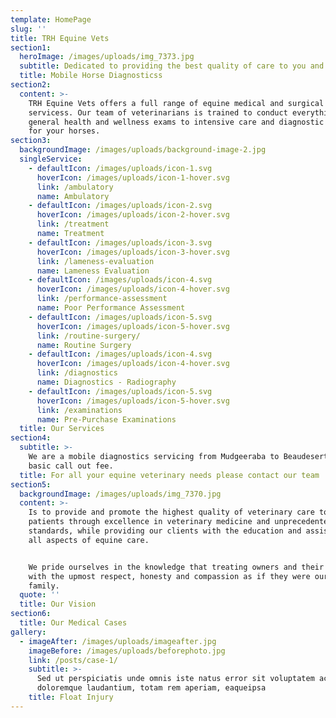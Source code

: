 ```yaml
---
template: HomePage
slug: ''
title: TRH Equine Vets
section1:
  heroImage: /images/uploads/img_7373.jpg
  subtitle: Dedicated to providing the best quality of care to you and your equine
  title: Mobile Horse Diagnosticss
section2:
  content: >-
    TRH Equine Vets offers a full range of equine medical and surgical
    servicess. Our team of veterinarians is trained to conduct everything from
    general health and wellness exams to intensive care and diagnostic services
    for your horses.
section3:
  backgroundImage: /images/uploads/background-image-2.jpg
  singleService:
    - defaultIcon: /images/uploads/icon-1.svg
      hoverIcon: /images/uploads/icon-1-hover.svg
      link: /ambulatory
      name: Ambulatory
    - defaultIcon: /images/uploads/icon-2.svg
      hoverIcon: /images/uploads/icon-2-hover.svg
      link: /treatment
      name: Treatment
    - defaultIcon: /images/uploads/icon-3.svg
      hoverIcon: /images/uploads/icon-3-hover.svg
      link: /lameness-evaluation
      name: Lameness Evaluation
    - defaultIcon: /images/uploads/icon-4.svg
      hoverIcon: /images/uploads/icon-4-hover.svg
      link: /performance-assessment
      name: Poor Performance Assessment
    - defaultIcon: /images/uploads/icon-5.svg
      hoverIcon: /images/uploads/icon-5-hover.svg
      link: /routine-surgery/
      name: Routine Surgery
    - defaultIcon: /images/uploads/icon-4.svg
      hoverIcon: /images/uploads/icon-4-hover.svg
      link: /diagnostics
      name: Diagnostics - Radiography
    - defaultIcon: /images/uploads/icon-5.svg
      hoverIcon: /images/uploads/icon-5-hover.svg
      link: /examinations
      name: Pre-Purchase Examinations
  title: Our Services
section4:
  subtitle: >-
    We are a mobile diagnostics servicing from Mudgeeraba to Beaudesert on a
    basic call out fee.
  title: For all your equine veterinary needs please contact our team
section5:
  backgroundImage: /images/uploads/img_7370.jpg
  content: >-
    Is to provide and promote the highest quality of veterinary care to our
    patients through excellence in veterinary medicine and unprecedented medical
    standards, while providing our clients with the education and assistance in
    all aspects of equine care. 


    We pride ourselves in the knowledge that treating owners and their horses,
    with the upmost respect, honesty and compassion as if they were our own
    family.
  quote: ''
  title: Our Vision
section6:
  title: Our Medical Cases
gallery:
  - imageAfter: /images/uploads/imageafter.jpg
    imageBefore: /images/uploads/beforephoto.jpg
    link: /posts/case-1/
    subtitle: >-
      Sed ut perspiciatis unde omnis iste natus error sit voluptatem accusantium
      doloremque laudantium, totam rem aperiam, eaqueipsa
    title: Float Injury
---
```


